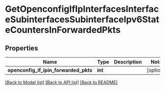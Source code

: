 # GetOpenconfigIfIpInterfacesInterfaceSubinterfacesSubinterfaceIpv6StateCountersInForwardedPkts

## Properties
Name | Type | Description | Notes
------------ | ------------- | ------------- | -------------
**openconfig_if_ipin_forwarded_pkts** | **int** |  | [optional] 

[[Back to Model list]](../README.md#documentation-for-models) [[Back to API list]](../README.md#documentation-for-api-endpoints) [[Back to README]](../README.md)


